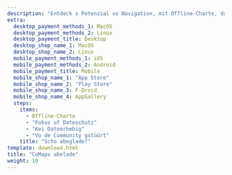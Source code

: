 ```yaml
---
description: "Entdeck s Potenzial vo Navigation, mit Offline-Charte, dateschutzorientierte Features und enere vo de Community entwicklete App"
extra:
  desktop_payment_methods_1: MacOS
  desktop_payment_methods_2: Linux
  desktop_payment_title: Desktop
  desktop_shop_name_1: MacOS
  desktop_shop_name_2: Linux
  mobile_payment_methods_1: iOS
  mobile_payment_methods_2: Android
  mobile_payment_title: Mobile
  mobile_shop_name_1: "App Store"
  mobile_shop_name_2: "Play Store"
  mobile_shop_name_3: F-Droid
  mobile_shop_name_4: AppGallery
  steps:
    items:
      - Offline-Charte
      - "Fokus uf Dateschutz"
      - "Kei Dateerhebig"
      - "Vo de Community gstüürt"
    title: "Scho abeglade?"
template: download.html
title: "CoMaps abelade"
weight: 10
---
```

